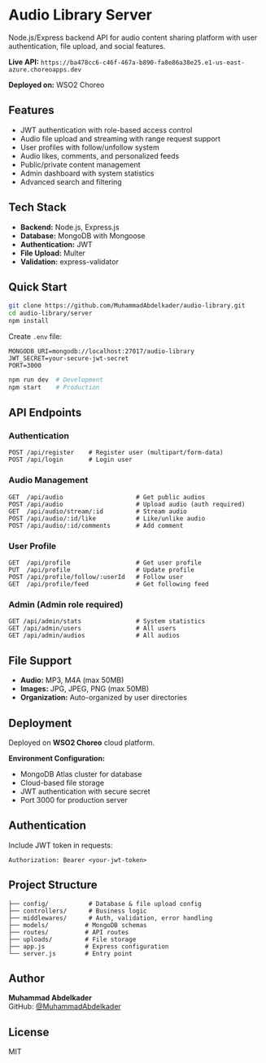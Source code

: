 # Audio Library Server

Node.js/Express backend API for audio content sharing platform with user authentication, file upload, and social features.

**Live API:** `https://ba478cc6-c46f-467a-b890-fa8e86a38e25.e1-us-east-azure.choreoapps.dev`

**Deployed on:** WSO2 Choreo

## Features

- JWT authentication with role-based access control
- Audio file upload and streaming with range request support
- User profiles with follow/unfollow system
- Audio likes, comments, and personalized feeds
- Public/private content management
- Admin dashboard with system statistics
- Advanced search and filtering

## Tech Stack

- **Backend:** Node.js, Express.js
- **Database:** MongoDB with Mongoose
- **Authentication:** JWT
- **File Upload:** Multer
- **Validation:** express-validator

## Quick Start

```bash
git clone https://github.com/MuhammadAbdelkader/audio-library.git
cd audio-library/server
npm install
```

Create `.env` file:
```env
MONGODB_URI=mongodb://localhost:27017/audio-library
JWT_SECRET=your-secure-jwt-secret
PORT=3000
```

```bash
npm run dev  # Development
npm start    # Production
```

## API Endpoints

### Authentication
```http
POST /api/register    # Register user (multipart/form-data)
POST /api/login       # Login user
```

### Audio Management
```http
GET  /api/audio                    # Get public audios
POST /api/audio                    # Upload audio (auth required)
GET  /api/audio/stream/:id         # Stream audio
POST /api/audio/:id/like           # Like/unlike audio
POST /api/audio/:id/comments       # Add comment
```

### User Profile
```http
GET  /api/profile                  # Get user profile
PUT  /api/profile                  # Update profile
POST /api/profile/follow/:userId   # Follow user
GET  /api/profile/feed             # Get following feed
```

### Admin (Admin role required)
```http
GET /api/admin/stats               # System statistics
GET /api/admin/users               # All users
GET /api/admin/audios              # All audios
```

## File Support

- **Audio:** MP3, M4A (max 50MB)
- **Images:** JPG, JPEG, PNG (max 50MB)
- **Organization:** Auto-organized by user directories

## Deployment

Deployed on **WSO2 Choreo** cloud platform.

**Environment Configuration:**
- MongoDB Atlas cluster for database
- Cloud-based file storage
- JWT authentication with secure secret
- Port 3000 for production server

## Authentication

Include JWT token in requests:
```http
Authorization: Bearer <your-jwt-token>
```

## Project Structure

```
├── config/           # Database & file upload config
├── controllers/      # Business logic
├── middlewares/      # Auth, validation, error handling
├── models/          # MongoDB schemas
├── routes/          # API routes
├── uploads/         # File storage
├── app.js           # Express configuration
└── server.js        # Entry point
```

## Author

**Muhammad Abdelkader**  
GitHub: [@MuhammadAbdelkader](https://github.com/MuhammadAbdelkader)

## License

MIT